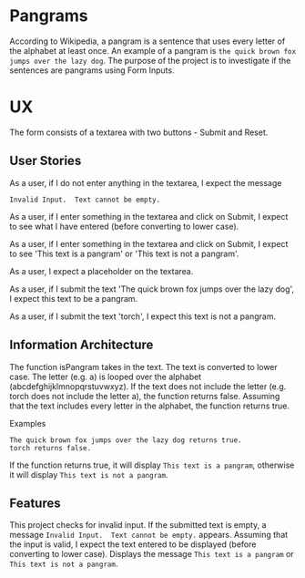 # Pangrams

According to Wikipedia, a pangram is a sentence that uses every letter of the alphabet at least once.  An example of a pangram is `the quick brown fox jumps over the lazy dog`.  The purpose of the project is to investigate if the sentences are pangrams using Form Inputs.

# UX

The form consists of a textarea with two buttons - Submit and Reset.

## User Stories

As a user, if I do not enter anything in the textarea, I expect the message 

`Invalid Input.  Text cannot be empty.`

As a user, if I enter something in the textarea and click on Submit, I expect to see what I have entered (before converting to lower case).

As a user, if I enter something in the textarea and click on Submit, I expect to see 'This text is a pangram' or 'This text is not a pangram'.

As a user, I expect a placeholder on the textarea.

As a user, if I submit the text 'The quick brown fox jumps over the lazy dog', I expect this text to be a pangram.

As a user, if I submit the text 'torch', I expect this text is not a pangram.

## Information Architecture

The function isPangram takes in the text.  The text is converted to lower case. The letter (e.g. a) is looped over the alphabet (abcdefghijklmnopqrstuvwxyz).  If the text does not include the letter (e.g. torch does not include the letter a), the function returns false.  Assuming that the text includes every letter in the alphabet, the function returns true.

Examples

    The quick brown fox jumps over the lazy dog returns true.
    torch returns false.

If the function returns true, it will display `This text is a pangram`, otherwise it will display `This text is not a pangram`.

## Features

This project checks for invalid input.  If the submitted text is empty, a message `Invalid Input.  Text cannot be empty.` appears.  Assuming that the input is valid, I expect the text entered to be displayed (before converting to lower case).  Displays the message `This text is a pangram` or `This text is not a pangram`.

